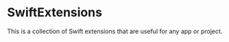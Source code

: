 # SwiftExtensions

This is a collection of Swift extensions that are useful for any app or project.
